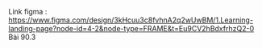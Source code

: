 Link figma : https://www.figma.com/design/3kHcuu3c8fvhnA2q2wUwBM/1.Learning-landing-page?node-id=4-2&node-type=FRAME&t=Eu9CV2hBdxfrhzQ2-0 
Bài 90.3
